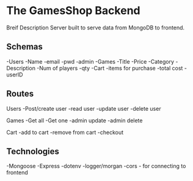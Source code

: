 # The GamesShop Backend

Breif Description
Server built to serve data from MongoDB to frontend.

## Schemas
-Users
    -Name
    -email
    -pwd
    -admin
-Games
    -Title
    -Price
    -Category
    -Description
    -Num of players
    -qty
-Cart
    -items for purchase
    -total cost
    -userID

## Routes
Users
-Post/create user
-read user
-update user
-delete user

Games
-Get all
-Get one
-admin update
-admin delete

Cart
-add to cart
-remove from cart
-checkout

## Technologies
-Mongoose
-Express
-dotenv
-logger/morgan
-cors - for connecting to frontend
